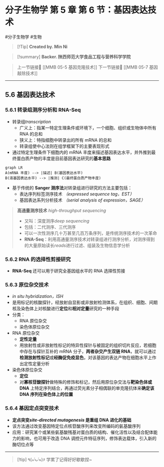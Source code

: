 # 分子生物学 第 5 章 第 6 节：基因表达技术
#分子生物学 #生物 


> [!Tip] **Created by. Min Ni**

> [!summary] **Backer. 陕西师范大学食品工程与营养科学学院**

> 上一节链接🔗 [[MMB 05-5 基因克隆技术]]
> 下一节链接🔗 [[MMB 05-7 基因敲除技术]]

---
## 5.6 基因表达技术
### 5.6.1 转录组测序分析和 RNA-Seq
- 转录组*transcription*
	- 广义上：指某一特定生理条件或环境下，一个细胞、组织或生物体中所有 RNA 的总和
	- 狭义上：特指细胞中转录出的所有 mRNA 的总和
	- 转录组使中心法则在组学框架下的主要表现形式
- 通过特定生理条件下细胞内的 mRNA 丰度来描述基因表达水平，并外推到最终蛋白质产物的丰度是目前基因表达研究的**基本思路**

```mermaid
graph LR
A(mRNA 丰度) --> |描述| B(基因表达水平)
B(液基因表达水平) --> |推测| C(最终蛋白质产物丰度)
```

- 基于传统的 **Sanger 测序法**对转录组进行研究的方法主要包括：
	- 表达序列标签测序技术 *（expressed sequence tag，EST）*
	- 基因表达系列分析技术 *（serial analysis of expression，SAGE）*

 > **高通量测序技术** *high-throughput sequencing*
 > - 又叫：深度测序*deep sequencing*
 > - 包括：二代测序、三代测序
 > - 可以一次性测序几十万甚至几百万条序列，是传统测序技术的一次革命
 > - **RNA-Seq**：利用高通量测序技术对转录组进行测序分析，对测序得到的大量原始读长*reads*进行过滤、组装及生物信息学分析

### 5.6.2 RNA 的选择性剪接研究
- **RNA-Seq** 还可以用于研究全基因组水平的 RNA 选择性剪接

### 5.6.3 原位杂交技术
- *in situ hybridization，ISH*
- 是用标记的核酸探针，经放射自显影或非放射检测体系，在组织、细胞、间期核及染色体上对核酸进行**定位**和**相对定量**研究的一种手段
- 分类：
	- RNA 原位杂交
	- 染色体原位杂交
- RNA 原位杂交
	- **定性定量**
	- 用放射性或非放射性标记的特异性探针与被固定的组织切片反应，若细胞中存在与探针互补的 mRNA 分子，**两者杂交产生双链 RNA**，就可以通过**检测放射性标记**或**经酶促免疫显色**，对该基因的表达产物在细胞水平上作出定性定量分析
- 染色体原位杂交
	- **定位**
	- 对**寡核苷酸探针**做特殊的修饰和标记，然后用原位杂交法与**靶染色体或 DNA** 上特定序列结合，再通过荧光素分子相偶联的单克隆抗体来**确定该 DNA 序列在染色体上的位置**

### 5.6.4 基因定点突变技术
- **定点突变*site-directed mutagenesis* 是重组 DNA 进化的基础**
- 该方法通过改变基因特定位点核苷酸序列来改变所编码的氨基酸序列
- 应用：研究某个或某些氨基酸残基对蛋白质的结构、催化活性以及结合配体能力的影响，也可用于改造 DNA 调控元件特征序列，修饰表达载体，引入新的酶切位点等

---
> [!tip] ٩(๑˃̵ᴗ˂̵๑)۶ 学累了记得好好歇歇捏~
